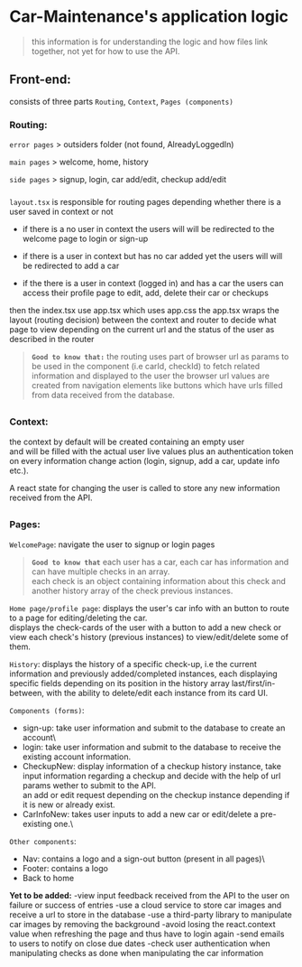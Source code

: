 # Car-Maintenance's application logic

> this information is for understanding the logic and how files link together, not yet for how to use the API.

## Front-end:

consists of three parts `Routing`, `Context`, `Pages (components)`

### Routing:

`error pages` > outsiders folder (not found, AlreadyLoggedIn)

`main pages` > welcome, home, history

`side pages` > signup, login, car add/edit, checkup add/edit

###
  
`layout.tsx` is responsible for routing pages
depending whether there is a user saved in context or not
- if there is a no user in context
the users will will be redirected to the welcome page to login or sign-up

- if there is a user in context but has no car added yet
the users will will be redirected to add a car

- if the there is a user in context (logged in) and has a car
the users can access their profile page to edit, add, delete their car or checkups

then the index.tsx use app.tsx which uses app.css
the app.tsx wraps the layout (routing decision) between the context and router
to decide what page to view depending on the current url and the status of the user as described in the router

  

>**`Good to know that:`**
the routing uses part of browser url as params
to be used in the component (i.e carId, checkId) to fetch related information
and displayed to the user
the browser url values are created from navigation elements like buttons which have urls filled from data received from the database.

 ##

### Context:
the context by default will be created containing an empty user\
and will be filled with the actual user live values plus an authentication token on every information change action (login, signup, add a car, update info etc.).

A react state for changing the user is called to store any new information received from the API.

##

### Pages:
`WelcomePage`: navigate the user to signup or login pages

>**`Good to know that`**
each user has a car, each car has information and can have multiple checks in an array.\
each check is an object containing information about this check and another history array of the check previous instances.

`Home page/profile page`:
displays the user's car info with an button to route to a page for editing/deleting the car.\
displays the check-cards of the user with a button to add a new check or view each check's history (previous instances) to view/edit/delete some of them.

`History`:
displays the history of a specific check-up,
i.e the current information and previously added/completed instances,
each displaying specific fields depending on its position in the history array last/first/in-between,
with the ability to delete/edit each instance from its card UI.

`Components (forms)`:
- sign-up: take user information and submit to the database to create an account\
- login: take user information and submit to the database to receive the existing account information.
- CheckupNew: display information of a checkup history instance, take input information regarding a checkup and decide with the help of url params wether to submit to the API.\
an add or edit request depending on the checkup instance depending if it is new or already exist.
- CarInfoNew: takes user inputs to add a new car or edit/delete a pre-existing one.\

`Other components`:
- Nav: contains a logo and a sign-out button (present in all pages)\
- Footer: contains a logo
- Back to home

  
  

**Yet to be added:**
-view input feedback received from the API to the user on failure or success of entries
-use a cloud service to store car images and receive a url to store in the database
-use a third-party library to manipulate car images by removing the background
-avoid losing the react.context value when refreshing the page and thus have to login again
-send emails to users to notify on close due dates
-check user authentication when manipulating checks as done when manipulating the car information
